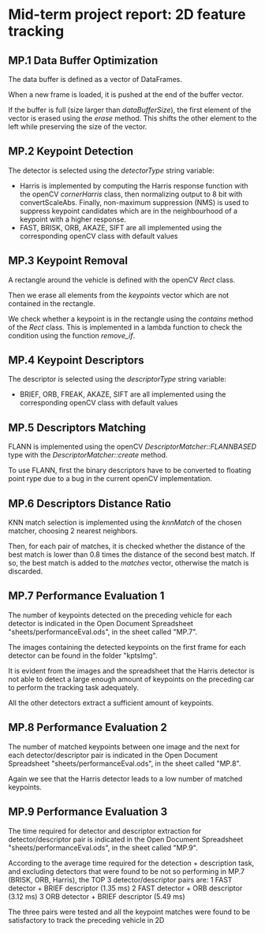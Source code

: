 # Mid-term project report: 2D feature tracking

## MP.1 Data Buffer Optimization

The data buffer is defined as a vector of DataFrames.

When a new frame is loaded, it is pushed at the end of the buffer vector.

If the buffer is full (size larger than *dataBufferSize*), the first element of the vector is erased using the *erase* method. This shifts the other element to the left while preserving the size of the vector.

## MP.2 Keypoint Detection

The detector is selected using the *detectorType* string variable:
- Harris is implemented by computing the Harris response function with the openCV *cornerHarris* class, then normalizing output to 8 bit with convertScaleAbs. Finally, non-maximum suppression (NMS) is used to suppress keypoint candidates which are in the neighbourhood of a keypoint with a higher response.
- FAST, BRISK, ORB, AKAZE, SIFT are all implemented using the corresponding openCV class with default values

## MP.3 Keypoint Removal

A rectangle around the vehicle is defined with the openCV *Rect* class.

Then we erase all elements from the *keypoints* vector which are not contained in the rectangle.

We check whether a keypoint is in the rectangle using the *contains* method of the *Rect* class. This is implemented in a lambda function to check the condition using the function *remove_if*.

## MP.4 Keypoint Descriptors

The descriptor is selected using the *descriptorType* string variable:
- BRIEF, ORB, FREAK, AKAZE, SIFT are all implemented using the corresponding openCV class with default values

## MP.5 Descriptors Matching

FLANN is implemented using the openCV *DescriptorMatcher::FLANNBASED* type with the *DescriptorMatcher::create* method.

To use FLANN, first the binary descriptors have to be converted to floating point rype due to a bug in the current openCV implementation.

## MP.6 Descriptors Distance Ratio

KNN match selection is implemented using the *knnMatch* of the chosen matcher, choosing 2 nearest neighbors.

Then, for each pair of matches, it is checked whether the distance of the best match is lower than 0.8 times the distance of the second best match. If so, the best match is added to the *matches* vector, otherwise the match is discarded.

## MP.7 Performance Evaluation 1

The number of keypoints detected on the preceding vehicle for each detector is indicated in the Open Document Spreadsheet "sheets/performanceEval.ods", in the sheet called "MP.7".

The images containing the detected keypoints on the first frame for each detector can be found in the folder "kptsImg".

It is evident from the images and the spreadsheet that the Harris detector is not able to detect a large enough amount of keypoints on the preceding car to perform the tracking task adequately.

All the other detectors extract a sufficient amount of keypoints.
## MP.8 Performance Evaluation 2

The number of matched keypoints between one image and the next for each detector/descriptor pair is indicated in the Open Document Spreadsheet "sheets/performanceEval.ods", in the sheet called "MP.8".

Again we see that the Harris detector leads to a low number of matched keypoints.

## MP.9 Performance Evaluation 3

The time required for detector and descriptor extraction for detector/descriptor pair is indicated in the Open Document Spreadsheet "sheets/performanceEval.ods", in the sheet called "MP.9".

According to the average time required for the detection + description task, and excluding detectors that were found to be not so performing in MP.7 (BRISK, ORB, Harris), the TOP 3 detector/descriptor pairs are:
1 FAST detector + BRIEF descriptor          (1.35 ms)
2 FAST detector + ORB descriptor            (3.12 ms)
3 ORB detector + BRIEF descriptor           (5.49 ms)

The three pairs were tested and all the keypoint matches were found to be satisfactory to track the preceding vehicle in 2D


